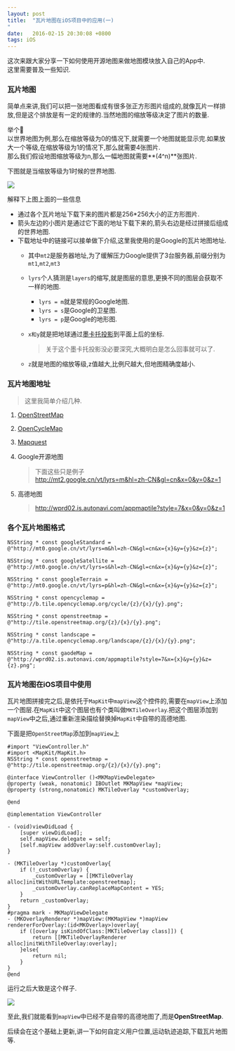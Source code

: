 ```yaml
---
layout: post
title:  "瓦片地图在iOS项目中的应用(一)
"
date:   2016-02-15 20:30:08 +0800
tags: iOS
---
```

这次来跟大家分享一下如何使用开源地图来做地图模块放入自己的App中.  
这里需要普及一些知识.

### 瓦片地图
简单点来讲,我们可以把一张地图看成有很多张正方形图片组成的,就像瓦片一样排放,但是这个排放是有一定的规律的.当然地图的缩放等级决定了图片的数量.  

举个🌰  
以世界地图为例,那么在缩放等级为0的情况下,就需要一个地图就能显示完.如果放大一个等级,在缩放等级为1的情况下,那么就需要4张图片.  
那么我们假设地图缩放等级为n,那么一幅地图就需要**(4^n)**张图片.  

下图就是当缩放等级为1时候的世界地图.  

![](http://oclnty4pg.bkt.clouddn.com/%E7%93%A6%E7%89%87%E5%9C%B0%E5%9B%BE%E6%8B%BC%E6%8E%A5.png)  

解释下上图上面的一些信息   

- 通过各个瓦片地址下载下来的图片都是256*256大小的正方形图片.
- 箭头左边的小图片是通过它下面的地址下载下来的,箭头右边是经过拼接后组成的世界地图.
- 下载地址中的链接可以接单做下介绍,这里我使用的是Google的瓦片地图地址.
	- 其中`mt2`是服务器地址,为了缓解压力Google提供了3台服务器,前缀分别为`mt1`,`mt2`,`mt3`
	- `lyrs`个人猜测是`layers`的缩写,就是图层的意思,更换不同的图层会获取不一样的地图.
		- `lyrs = m`就是常规的Google地图.
		- `lyrs = s`是Google的卫星图.
		- `lyrs = p`是Google的地形图.
	- `x和y`就是把地球通过[墨卡托投影](https://zh.wikipedia.org/wiki/%E9%BA%A5%E5%8D%A1%E6%89%98%E6%8A%95%E5%BD%B1%E6%B3%95)到平面上后的坐标.  
	
		> 关于这个墨卡托投影没必要深究,大概明白是怎么回事就可以了.
	- `z`就是地图的缩放等级,z值越大,比例尺越大,但地图精确度越小.
	
### 瓦片地图地址
> 这里我简单介绍几种.  

1. [OpenStreetMap](http://www.openstreetmap.org/)
2. [OpenCycleMap](https://www.opencyclemap.org/)
3. [Mapquest](https://www.mapquest.com/)
4. Google开源地图  

	>下面这些只是例子  
	http://mt2.google.cn/vt/lyrs=m&hl=zh-CN&gl=cn&x=0&y=0&z=1
	
5. 高德地图
	> http://wprd02.is.autonavi.com/appmaptile?style=7&x=0&y=0&z=1

### 各个瓦片地图格式
	NSString * const googleStandard = @"http://mt0.google.cn/vt/lyrs=m&hl=zh-CN&gl=cn&x={x}&y={y}&z={z}";
	
	NSString * const googleSatellite = @"http://mt0.google.cn/vt/lyrs=s&hl=zh-CN&gl=cn&x={x}&y={y}&z={z}";
	
	NSString * const googleTerrain = @"http://mt0.google.cn/vt/lyrs=p&hl=zh-CN&gl=cn&x={x}&y={y}&z={z}";
	
	NSString * const opencyclemap = @"http://b.tile.opencyclemap.org/cycle/{z}/{x}/{y}.png";
	
	NSString * const openstreetmap = @"http://tile.openstreetmap.org/{z}/{x}/{y}.png";
	
	NSString * const landscape = @"http://a.tile.opencyclemap.org/landscape/{z}/{x}/{y}.png";
	
	NSString * const gaodeMap = @"http://wprd02.is.autonavi.com/appmaptile?style=7&x={x}&y={y}&z={z}.png";
	
	
### 瓦片地图在iOS项目中使用
瓦片地图拼接完之后,是依托于`MapKit`中`mapView`这个控件的,需要在`mapView`上添加一个图层.在`MapKit`中这个图层也有个类叫做`MKTileOverlay`.把这个图层添加到`mapView`中之后,通过重新渲染描绘替换掉`MapKit`中自带的高德地图.  

下面是把`OpenStreetMap`添加到`mapView`上

	#import "ViewController.h"
	#import <MapKit/MapKit.h>
	NSString * const openstreetmap = @"http://tile.openstreetmap.org/{z}/{x}/{y}.png";
	
	@interface ViewController ()<MKMapViewDelegate>
	@property (weak, nonatomic) IBOutlet MKMapView *mapView;
	@property (strong,nonatomic) MKTileOverlay *customOverlay;
	
	@end
	
	@implementation ViewController
	
	- (void)viewDidLoad {
	    [super viewDidLoad];
	    self.mapView.delegate = self;
	    [self.mapView addOverlay:self.customOverlay];
	}
	
	- (MKTileOverlay *)customOverlay{
	    if (!_customOverlay) {
	        _customOverlay = [[MKTileOverlay alloc]initWithURLTemplate:openstreetmap];
	        _customOverlay.canReplaceMapContent = YES;
	    }
	    return _customOverlay;
	}
	#pragma mark - MKMapViewDelegate
	- (MKOverlayRenderer *)mapView:(MKMapView *)mapView rendererForOverlay:(id<MKOverlay>)overlay{
	    if ([overlay isKindOfClass:[MKTileOverlay class]]) {
	        return [[MKTileOverlayRenderer alloc]initWithTileOverlay:overlay];
	    }else{
	        return nil;
	    }
	}
	@end
	
运行之后大致是这个样子.	

![](http://oclnty4pg.bkt.clouddn.com/Simulator%20Screen%20Shot%202017%E5%B9%B43%E6%9C%881%E6%97%A5%2013.43.08.png?imageView3/w/750)
	
至此,我们就能看到`mapView`中已经不是自带的高德地图了,而是**OpenStreetMap**.  

后续会在这个基础上更新,讲一下如何自定义用户位置,运动轨迹追踪,下载瓦片地图等.